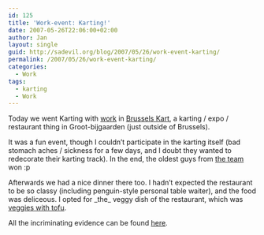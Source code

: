 ```yaml
---
id: 125
title: 'Work-event: Karting!'
date: 2007-05-26T22:06:00+02:00
author: Jan
layout: single
guid: http://sadevil.org/blog/2007/05/26/work-event-karting/
permalink: /2007/05/26/work-event-karting/
categories:
  - Work
tags:
  - karting
  - Work
---
```

Today we went Karting with <a href="http://www.triennium.com/" target="_blank">work</a> in <a href="http://www.brusselskart.be" target="_blank">Brussels Kart</a>, a karting / expo / restaurant thing in Groot-bijgaarden (just outside of Brussels).

It was a fun event, though I couldn&#8217;t participate in the karting itself (bad stomach aches / sickness for a few days, and I doubt they wanted to redecorate their karting track). In the end, the oldest guys from <a href="/assets/images/2007/05/IMG_3400-me.jpg" target="_blank">the team</a> won :p

Afterwards we had a nice dinner there too. I hadn&#8217;t expected the restaurant to be so classy (including penguin-style personal table waiter), and the food was deliceous. I opted for \_the\_ veggy dish of the restaurant, which was <a href="/assets/images/2007/05/IMG_3406-me.jpg" target="_blank">veggies with tofu</a>.

All the incriminating evidence can be found <a href="http://sadevil.org/piwigo/index.php/category/79-carting" target="_blank">here</a>.